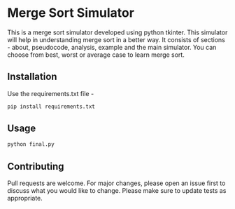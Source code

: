# Merge Sort Simulator
This is a merge sort simulator developed using python tkinter. This simulator will help in understanding merge sort in a better way. 
It consists of sections - about, pseudocode, analysis, example and the main simulator.
You can choose from best, worst or average case to learn merge sort.

## Installation

Use the requirements.txt file - 
```bash
pip install requirements.txt
```

## Usage

```python
python final.py
```

## Contributing
Pull requests are welcome. For major changes, please open an issue first to discuss what you would like to change.
Please make sure to update tests as appropriate.
